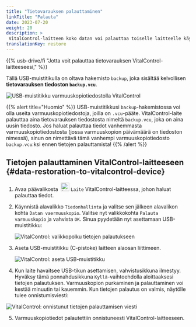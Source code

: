```yaml
---
title: "Tietovarauksen palauttaminen"
linkTitle: "Palauta"
date: 2023-07-20
weight: 20
description: >
 VitalControl-laitteen koko datan voi palauttaa toiselle laitteelle käyttäen varmuuskopiotiedostoa.
translationKey: restore
---
```

{{% usb-drive/fi "Jotta voit palauttaa tietovarauksen VitalControl-laitteeseesi," %}}

Tällä USB-muistitikulla on oltava hakemisto `backup`, joka sisältää kelvollisen **tietovarauksen tiedoston `backup.vcu`**.

![USB-muistitikku varmuuskopiotiedostolla VitalControl](../images/backup-file.png "USB-muistitikku varmuuskopiotiedostolla")

{{% alert title="Huomio" %}}
USB-muistitikkusi `backup`-hakemistossa voi olla useita varmuuskopiotiedostoja, joilla on `.vcu`-pääte. VitalControl-laite palauttaa aina tietovarauksen tiedostosta nimeltä `backup.vcu`, joka on aina uusin tiedosto. Jos haluat palauttaa tiedot vanhemmasta varmuuskopiotiedostosta (jossa varmuuskopion päivämäärä on tiedoston nimessä), sinun on nimettävä tämä vanhempi varmuuskopiotiedosto `backup.vcu`:ksi ennen tietojen palauttamista!
{{% /alert %}}

## Tietojen palauttaminen VitalControl-laitteeseen {#data-restoration-to-vitalcontrol-device}

1. Avaa päävalikosta &nbsp;<img src="/icons/device.svg" width="23" align="bottom" alt="Laite" /> `Laite` VitalControl-laitteessa, johon haluat palauttaa tiedot.

2. Käynnistä alavalikko `Tiedonhallinta` ja valitse sen jälkeen alavalikon kohta `Datan vaermuuskopio`. Valitse nyt valikkokohta `Palauta varmuuskopio` ja vahvista `OK`. Sinua pyydetään nyt asettamaan USB-muistitikku:

   ![VitalControl: valikkopolku tietojen palautukseen](../images/restore.png "Palautus varmuuskopiotiedostosta")

3. Aseta USB-muistitikku (C-pistoke) laitteen alaosan liittimeen.

   ![VitalControl: aseta USB-muistitikku](/images/firmware/update/plug-in-dual-usb-stick.svg "Aseta USB-muistitikku")

4. Kun laite havaitsee USB-tikun asettamisen, vahvistusikkuna ilmestyy. Hyväksy tämä ponnahdusikkuna `Kyllä`-vaihtoehdolla aloittaaksesi tietojen palautuksen. Varmuuskopion purkaminen ja palauttaminen voi kestää minuutin tai kauemmin. Kun tietojen palautus on valmis, näytölle tulee onnistumisviesti:

![VitalControl: onnistunut tietojen palauttamisen viesti](../images/restore-done.png "Onnistunut tietojen palauttamisen viesti")

5. Varmuuskopiotiedot palautettiin onnistuneesti VitalControl-laitteeseen.
